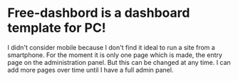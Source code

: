 # Free-dashbord is a dashboard template for PC! 
I didn't consider mobile because I don't find it ideal to run a site from a smartphone.  For the moment it is only one page which is made, the entry page on the administration panel.  But this can be changed at any time.  I can add more pages over time until I have a full admin panel.
